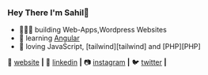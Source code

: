 ### Hey There I'm Sahil👋

- 👨🏼‍💻 building Web-Apps,Wordpress Websites
- 🧠 learning [Angular][Angular]
- 💜 loving JavaScript, [tailwind][tailwind] and [PHP][PHP]  

🏡 [website][website] **|**
👔 [linkedin][linkedin] **|**
📷 [instagram][instagram] **|** 
🐦 [twitter][twitter] **|** 

[Angular]: https://angular.io/
[website]: https://sahil-shethna.github.io/resume/
[twitter]: https://twitter.com/sahil_shethna
[instagram]: https://www.instagram.com/sahil_shethna/
[linkedin]: https://www.linkedin.com/in/sahil-shethna-9a8258146/

<!--**Sahil-Shethna/Sahil-Shethna** is a ✨ _special_ ✨ repository because its `README.md` (this file) appears on your GitHub profile.

Here are some ideas to get you started:

- 🔭 I’m currently working on ...
- 🌱 I’m currently learning ...
- 👯 I’m looking to collaborate on ...
- 🤔 I’m looking for help with ...
- 💬 Ask me about ...
- 📫 How to reach me: ...
- 😄 Pronouns: ...
- ⚡ Fun fact: ...
-->
